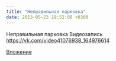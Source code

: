 ```yaml
---
title: "Неправильная парковка"
date: 2013-05-23 19:52:00 +0300
---
```


Неправильная парковка
Видеозапись
https://vk.com/video41076938_164976614

[Вложение](https://vk.com/video41076938_164976614)
